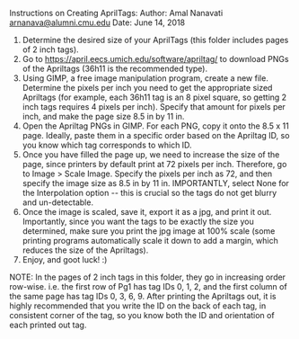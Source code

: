 Instructions on Creating AprilTags:
Author: Amal Nanavati <arnanava@alumni.cmu.edu>
Date: June 14, 2018

1) Determine the desired size of your AprilTags (this folder includes pages of 2 inch tags).
2) Go to https://april.eecs.umich.edu/software/apriltag/ to download PNGs of the Apriltags (36h11 is the recommended type).
3) Using GIMP, a free image manipulation program, create a new file. Determine the pixels per inch you need to get the appropriate sized Apriltags (for example, each 36h11 tag is an 8 pixel square, so getting 2 inch tags requires 4 pixels per inch). Specify that amount for pixels per inch, and make the page size 8.5 in by 11 in.
4) Open the Apriltag PNGs in GIMP. For each PNG, copy it onto the 8.5 x 11 page. Ideally, paste them in a specific order based on the Apriltag ID, so you know which tag corresponds to which ID.
5) Once you have filled the page up, we need to increase the size of the page, since printers by default print at 72 pixels per inch. Therefore, go to Image > Scale Image. Specify the pixels per inch as 72, and then specify the image size as 8.5 in by 11 in. IMPORTANTLY, select None for the Interpolation option -- this is crucial so the tags do not get blurry and un-detectable.
6) Once the image is scaled, save it, export it as a jpg, and print it out. Importantly, since you want the tags to be exactly the size you determined, make sure you print the jpg image at 100% scale (some printing programs automatically scale it down to add a margin, which reduces the size of the Apriltags).
7) Enjoy, and goot luck! :)

NOTE: In the pages of 2 inch tags in this folder, they go in increasing order row-wise. i.e. the first row of Pg1 has tag IDs 0, 1, 2, and the first column of the same page has tag IDs 0, 3, 6, 9. After printing the Apriltags out, it is highly recommended that you write the ID on the back of each tag, in consistent corner of the tag, so you know both the ID and orientation of each printed out tag.

